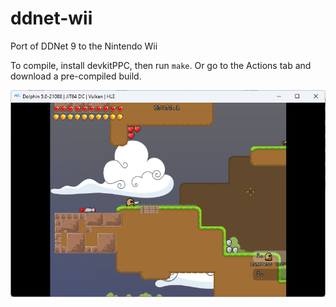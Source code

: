 # ddnet-wii

Port of DDNet 9 to the Nintendo Wii

To compile, install devkitPPC, then run `make`.
Or go to the Actions tab and download a pre-compiled build.

![screenshot](screenshot.png)
